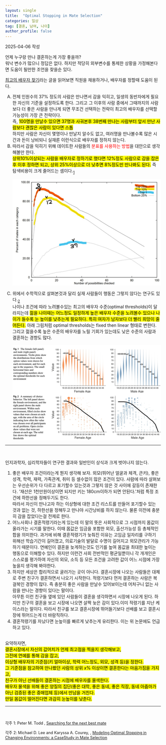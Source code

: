 ```yaml
---
layout: single
title:  "Optimal Stopping in Mate Selection"
categories: 일상
tag: [결혼, 남여, 나이]
author_profile: false
---
```

<p>2025-04-06 작성</p>

<p>언제 누구랑 만나 결혼하는게 가장 좋을까?<br/>
워낙 변수가 많으니 정답은 없다. 하지만 적당히 외부변수를 통제한 상황을 가정해본다면 도움이 될만한 조언을 찾을순 있다.</p>
<p><a href="https://horizon.kias.re.kr/6053/">최고의 배우자 찾기</a>라는 글을 읽어보면 직원을 채용하거나, 배우자를 정할때 도움이 된다.<br/>

<ol type ="A">
<li>전체 인원수의 37% 정도의 사람은 만나면서 감을 익히고, 일생의 동반자에게 필요한 자신의 기준을 설정하도록 한다. 그리고 그 이후의 사람 중에서 그때까지의 사람보다 더 좋은 사람을 만나게 되면 무조건 선택하는 전략이 최고의 배우자를 선택할 가능성이 가장 큰 전략이다.<br/>
즉, <mark>100명을 만날수 있으면 37명과 사궈본후 38번째 만나는 사람부터 앞서 만난 사람보다 괜찮은 사람이 있다면 스톱</mark><br/>
하지만 사람은 자신이 몇명이나 만날지 알수도 없고, 여러명을 만나볼수록 많은 시간과 돈이 낭비되니 실재론 이런식으로 배우자를 정하지 않는다.</li>
<li>따라서 감을 익히기 위해 데이트한 사람들의 <span style="color:red;">분표를 사용하는 방법</span>을 대안으로 생각해볼만 한다.<br/>
<mark>상위10%이상되는 사람을 배우자로 정하기로 했다면 12%정도 사람으로 감을 잡은후 이후 정하면 되고, 상위 25%이상으로 더 낮추면 8%정도만 만나봐도 된다.</mark> 즉 탐색비용이 크게 줄어드는 셈이다.<sub><a href="#footnote1">1</a></sub><br/></li>

<img src="/assets/images\2025-04-06-Optimal Stopping in Mate Selection/number of possibilities checked.jpg" align="center"><br/>
<li>위에서 수학적으로 살펴본것과 달리 실재 사람들이 행동은 그렇지 않다는 연구도 있다.<sub><a href="#footnote2">2</a></sub><br/>
나이나 조건에 따라 노려볼수있는 최고의 배우자 수준(optimal thresholds)이 달라지는데 <mark>젊을 나이때는 어느정도 일정하게 높은 배우자 수준을 노려볼수 있으나 나이가 들수록 눈 높이를 낮추는게 필요하다. 특히 여자가 남자보다 더 빨리 희망이 줄어든다.</mark> 아래 그림처럼 optimal thresholds는 fixed then linear 형태로 변한다.<br/>
그리고 젊을수록 높은 수준의 배우자를 노릴 기회가 있는데도 낮은 수준의 사람과 결혼하는 경향도 많다.<br/>
</li>

<img src="/assets/images\2025-04-06-Optimal Stopping in Mate Selection/optimal thresholds for environment.jpg" align="center"><br/>
<img src="/assets/images\2025-04-06-Optimal Stopping in Mate Selection/choice behavior.jpg" align="center"><br/>

</ol>
<hr color="black"><br/>

<p>인지과학자, 심리학자들이 연구한 결과와 일반인이 상식과 크게 벗어나지 않는다.</p>
<ol type ="1">
<li>좋은 배우자 조건이라는게 뭔지 생각해 보자. 외모(뛰어난 얼굴과 체격, 큰키), 좋은 성격, 학력, 재력, 가족관계, 취미 등 셀수없이 많은 조건이 있다. 사람에 따라 살펴보는 우선순위가 다 다르고 포기할수 있는것과 그렇지 않은 것 사이에 갈등이 존재한다. '재산은 1천만원이상이면 되지만 키는 180cm이하가 되면 안된다.'처럼 특정 조건에 하한선을 정해두기도 한다.<br/>
따라서 자신이 만나고자 하는 이상형에 대한 조건 리스트를 만들어 포기할수 있는 것과 없는 것, 하한선을 정해두고 만나야 시간낭비를 하지 않는다. 물론 이전에 충분히 감을 잡았다는걸 전제로 한다.</li>
<li>어느사회나 결혼적령기라는게 있는데 이 말의 뜻은 사회적으로 그 시점까지 몸값이 올라가는 시기를 말한다. 이때 몸값은 임금을 포함한 외모, 출산가능성 등 총체적인 합을 의미한다. 과거에 비해 결혼적령기가 늦춰진 이유는 고임금 일자리를 구하기 위해선 학습기간이 길어졌고, 의료기술의 발달로 수명이 길어지고 외모관리가 가능하기 때문이다. 연예인이 결혼을 늦게하는것도 인기를 높여 몸값을 최대한 높이는 행동으로 이해할수 있다. 하지만 이런건 사회 전반적인 평균일뿐이니 각 개개인은 스스로를 평가하여 자신의 외모, 소득 등 모든 조건을 고려한 값이 어느 시점에 가장 높을지 생각해 봐야한다.</li>
<li>하지만 세상은 합리적으로 굴러가는 곳이 아니다. 결혼시장에 나오는 사람들은 대체로 주변 친구가 결혼하면서 나오기 시작한다. 적령기보다 먼저 결혼하는 사람은 복걸복인 경향이 많다. 즉 충분히 좋은 사람을 만날수 있어보이는데 어처구니 없는 사람을 만나는 경향이 있다는 말이다.<br>
아무튼 이런 친구들 옆에 있던 사람들이 결혼을 생각하면서 시장에 나오게 된다. 하지만 친구의 결혼을 보고 시장에 나오면 살짝 늦은 감이 있다.이미 적령기를 지난 케이스라는 말이다. 따라서 친구를 보고 결혼시장에 뛰어들기보다 선배를 보고 결혼시장에 뛰어드는게 더 바람직하다.</li>
<li>결혼적령기를 자났다면 눈높이를 빠르게 낮추는게 유리한다. 이는 위 논문에도 언급하고 있다.</li>
</ol>

<p><br/>
요약하자면,<br/>
<mark>결혼시장에서 자신의 값어치가 언제 최고점을 찍을지 생각해보고,<br/>
그전에 연예를 통해 감을 잡고,<br/>
이상형 배우자의 기준점(키 얼마이상, 학력 어느정도, 외모, 성격 등)을 정한다.<br/>
그 기준점을 참고하여 만나봤던 사람의 상위 <em>x</em>% 이상이면 결혼한다는 마음가짐을 가지고,<br/>
친구가 아닌 선배들이 결혼하는 시점에 배우자를 물색한다.<br/>
배우자 물색을 위해 좋은 양질의 집단(좋은 대학, 좋은 동네, 좋은 직장, 동네 아줌마가 아닌 검증된 좋은 중매업체 등)에서 만남을 거친다.<br/>
만일 몸값이 떨어진다면 과감히 눈높이를 낮춘다.</mark> </p>

<hr color="black"><br/>
<footer>
    <p id="footnote1" style="font-size:90%">
        각주 1: Peter M. Todd
, <a href="https://citeseerx.ist.psu.edu/document?repid=rep1&type=pdf&doi=cc746a31c176562f13ff8a7fdb9e9b9c9f7673e9">Searching for the next best mate</a>
    </p>
</footer>
<footer>
    <p id="footnote2" style="font-size:90%">
        각주 2: Michael D. Lee and Karyssa A. Courey, 
, <a href="https://link.springer.com/epdf/10.1007/s42113-020-00085-9?sharing_token=Rmqt5pM4G0XxZb9Y7Mp1Vfe4RwlQNchNByi7wbcMAY4ucv9ON5w8MIAm8ZLwbgw2Ky8kmygra3L_GEoqj8kRQSv_zze5sv6YjmyVSXonBVhZCJQdhGsdVylQNU0dVYLKh2_xNSBQA9XEEtM-1R5GsovxQCif3zLXNmP4d7vFk0Y%3D">Modeling Optimal Stopping in Changing Environments: a CaseStudy in Mate Selection</a>
    </p>    
</footer>